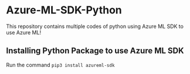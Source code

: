 # Azure-ML-SDK-Python
This repository contains multiple codes of python using Azure ML SDK to use Azure ML!

## Installing Python Package to use Azure ML SDK

Run the command `pip3 install azureml-sdk`

